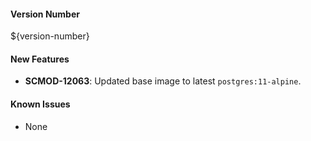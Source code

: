 #### Version Number
${version-number}

#### New Features
- **SCMOD-12063**: Updated base image to latest `postgres:11-alpine`.

#### Known Issues
- None
